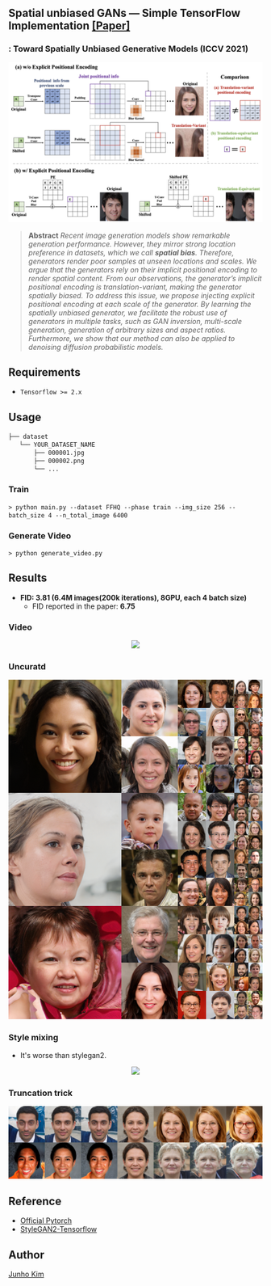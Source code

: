 ## Spatial unbiased GANs &mdash; Simple TensorFlow Implementation [[Paper]](https://arxiv.org/abs/2108.01285)
### : Toward Spatially Unbiased Generative Models (ICCV 2021)

<div align="center">
  <img src="./assets/teaser.png">
</div>

> **Abstract** *Recent image generation models show remarkable generation performance. However, they mirror strong location preference in datasets, which we call **spatial bias**. Therefore, generators render poor samples at unseen locations and scales. We argue that the generators rely on their implicit positional encoding to render spatial content. From our observations, the generator’s implicit positional encoding is translation-variant, making the generator spatially biased. To address this issue, we propose injecting explicit positional encoding at each scale of the generator. By learning the spatially unbiased generator, we facilitate the robust use of generators in multiple tasks, such as GAN inversion, multi-scale generation, generation of arbitrary sizes and aspect ratios. Furthermore, we show that our method can also be applied to denoising diffusion probabilistic models.*

## Requirements
* `Tensorflow >= 2.x`

## Usage
```
├── dataset
   └── YOUR_DATASET_NAME
       ├── 000001.jpg 
       ├── 000002.png
       └── ...
```

### Train
```
> python main.py --dataset FFHQ --phase train --img_size 256 --batch_size 4 --n_total_image 6400
```

### Generate Video
```
> python generate_video.py
```

## Results
* **FID: 3.81 (6.4M images(200k iterations), 8GPU, each 4 batch size)**
  * FID reported in the paper: **6.75**
### Video
<div align="center">
  <img src="./assets/sample_2.gif">
</div>

### Uncuratd
<div align="center">
  <img src="./assets/uncurated.png">
</div>

### Style mixing
* It's worse than stylegan2.
<div align="center">
  <img src="./assets/style_mixing.png">
</div>

### Truncation trick
<div align="center">
  <img src="./assets/truncation_trick.png">
</div>

## Reference
* [Official Pytorch](https://github.com/jychoi118/toward_spatial_unbiased)
* [StyleGAN2-Tensorflow](https://github.com/moono/stylegan2-tf-2.x)

## Author
[Junho Kim](http://bit.ly/jhkim_resume)

